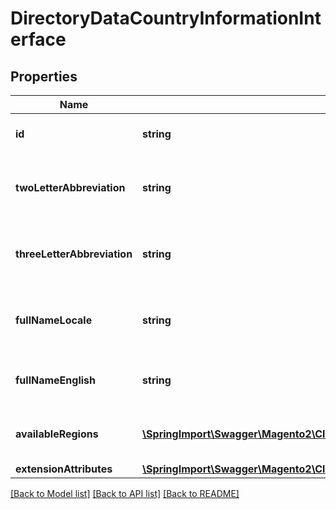 # DirectoryDataCountryInformationInterface

## Properties
Name | Type | Description | Notes
------------ | ------------- | ------------- | -------------
**id** | **string** | The country id for the store. | 
**twoLetterAbbreviation** | **string** | The country 2 letter abbreviation for the store. | 
**threeLetterAbbreviation** | **string** | The country 3 letter abbreviation for the store. | 
**fullNameLocale** | **string** | The country full name (in store locale) for the store. | 
**fullNameEnglish** | **string** | The country full name (in English) for the store. | 
**availableRegions** | [**\SpringImport\Swagger\Magento2\Client\Model\DirectoryDataRegionInformationInterface[]**](DirectoryDataRegionInformationInterface.md) | The available regions for the store. | [optional] 
**extensionAttributes** | [**\SpringImport\Swagger\Magento2\Client\Model\DirectoryDataCountryInformationExtensionInterface**](DirectoryDataCountryInformationExtensionInterface.md) |  | [optional] 

[[Back to Model list]](../README.md#documentation-for-models) [[Back to API list]](../README.md#documentation-for-api-endpoints) [[Back to README]](../README.md)


